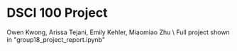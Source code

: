 # DSCI 100 Project
Owen Kwong, Arissa Tejani, Emily Kehler, Miaomiao Zhu \\
Full project shown in "group18_project_report.ipynb"

